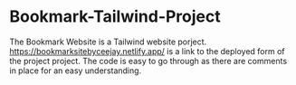 # Bookmark-Tailwind-Project
The Bookmark Website is a Tailwind website porject. 
https://bookmarksitebyceejay.netlify.app/ is a link to the deployed form of the project project.
The code is easy to go through as there are comments in place for an easy understanding.
